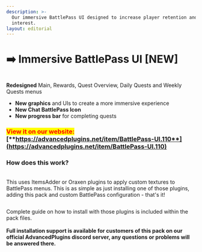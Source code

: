 ```yaml
---
description: >-
  Our immersive BattlePass UI designed to increase player retention and
  interest.
layout: editorial
---
```


# ➡️ Immersive BattlePass UI \[NEW]

<figure><img src="https://i.imgur.com/ukqaRTQ.gif" alt=""><figcaption></figcaption></figure>

**Redesigned** Main, Rewards, Quest Overview, Daily Quests and Weekly Quests menus

* **New graphics** and UIs to create a more immersive experience
* **New Chat BattlePass Icon**
* **New progress bar** for completing quests

### <mark style="color:red;">**View it on our website:**</mark> [**https://advancedplugins.net/item/BattlePass-UI.110**](https://advancedplugins.net/item/BattlePass-UI.110)

### **How does this work?**

\
This uses ItemsAdder or Oraxen plugins to apply custom textures to BattlePass menus. This is as simple as just installing one of those plugins, adding this pack and custom BattlePass configuration - that's it!

<figure><img src="https://i.imgur.com/Ww60cnG.gif" alt=""><figcaption></figcaption></figure>

Complete guide on how to install with those plugins is included within the pack files.\
\
**Full installation support is available for customers of this pack on our official AdvancedPlugins discord server, any questions or problems will be answered there.**

